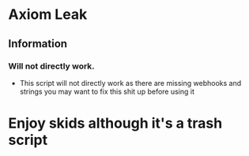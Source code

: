 # Axiom Leak

## Information

### Will not directly work.
- This script will not directly work as there are missing webhooks and strings you may want to fix this shit up before using it

# Enjoy skids although it's a trash script
